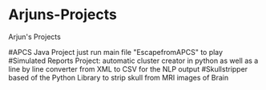 # Arjuns-Projects
Arjun's Projects

#APCS Java Project just run main file "EscapefromAPCS" to play
#Simulated Reports Project: automatic cluster creator in python as well as a line by line converter from XML to CSV for the NLP output
#Skullstripper based of the Python Library to strip skull from MRI images of Brain
